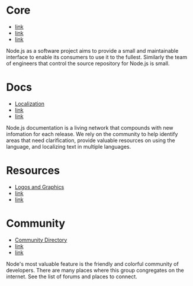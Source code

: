 # Core

* [link](http://test.com)
* [link](http://test.com)
* [link](http://test.com)

Node.js as a software project aims to provide a small and maintainable interface to enable its consumers to use it to the fullest. Similarly the team of engineers that control the source repository for Node.js is small.

# Docs

* [Localization](/contributing/localization/)
* [link](http://test.com)
* [link](http://test.com)

Node.js documentation is a living network that compounds with new infomation for each release. We rely on the community to help identify areas that need clarification, provide valuable resources on using the language, and localizing text in multiple languages.

# Resources

* [Logos and Graphics](/contributing/resources/)
* [link](http://test.com)
* [link](http://test.com)

# Community

* [Community Directory](/contributing/community/)
* [link](http://test.com)
* [link](http://test.com)

Node's most valuable feature is the friendly and colorful community of developers. There are many places where this group congregates on the internet. See the list of forums and places to connect.